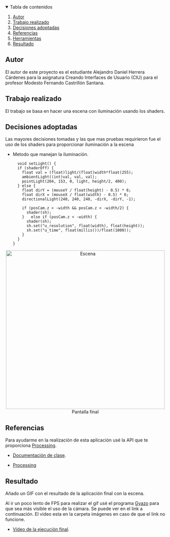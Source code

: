 <!-- TABLE OF CONTENTS -->
<details open="open">
  <summary>Tabla de contenidos</summary>
  <ol>
    <li>
      <a href="#Autor">Autor</a>
    </li>
    <li>
      <a href="#Trabajo realizado">Trabajo realizado</a>
    </li>
    <li><a href="#decisiones-adoptadas">Decisiones adoptadas</a></li>
    <li><a href="#referencias">Referencias</a></li>
    <li><a href="#herramientas">Herramientas</a></li>
    <li><a href="#resultado">Resultado</a></li>
  </ol>
</details>




## Autor

El autor de este proyecto es el estudiante Alejandro Daniel Herrera Cárdenes para la asignatura Creando Interfaces de Usuario (CIU) para el profesor Modesto Fernando Castrillón Santana. 


## Trabajo realizado

El trabajo se basa en hacer una escena con iluminación usando los shaders.

## Decisiones adoptadas

Las mayores decisiones tomadas y las que mas pruebas requirieron fue el uso de los shaders para proporcionar iluminación a la escena


* Metodo que manejan la iluminación.
  ```
    void setLight() {
    if (shaderOff) {
      float val = (float)light/(float)width*float(255);
      ambientLight((int)val, val, val);
      pointLight(204, 153, 0, light, height/2, 400);
    } else {
      float dirY = (mouseY / float(height) - 0.5) * 6;
      float dirX = (mouseX / float(width) - 0.5) * 6;
      directionalLight(240, 240, 240, -dirX, -dirY, -1);

      if (posCam.z > -width && posCam.z < -width/2) {
        shader(sh);
      }   else if (posCam.z < -width) {
        shader(sh);
        sh.set("u_resolution", float(width), float(height));
        sh.set("u_time", float(millis())/float(1000));
      }
    }
  }
 <p align="center"><img src="images/escena.png" alt="Escena" width="500" height="500"></br>Pantalla final</p>
 


## Referencias

Para ayudarme en la realización de esta aplicación usé la API que te proporciona [Processing](https://www.processing.org/).

* [Documentación de clase](https://ncvt-aep.ulpgc.es/cv/ulpgctp21/pluginfile.php/412240/mod_resource/content/40/CIU_Pr_cticas.pdf).

* [Processing](https://www.processing.org/)




## Resultado

Añado un GIF con el resultado de la aplicación final con la escena.

Al ir un poco lento de FPS para realizar el gif usé el programa [Gyazo](https://gyazo.com/) para que sea más visible el uso de la cámara. Se puede ver en el link a continuación. El video esta en la carpeta imágenes en caso de que el link no funcione.
* [Vídeo de la ejecución final](https://gyazo.com/b0c0437340d0e4422d5ea568c0fe34ac).
